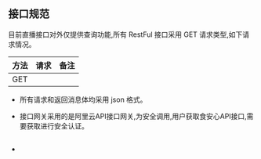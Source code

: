 ## 接口规范

目前直播接口对外仅提供查询功能,所有 RestFul 接口采用 GET 请求类型,如下请求情况。

| 方法 | 请求 | 备注 |
| :--- | :--- | :--- |
| GET |  |  |

* 所有请求和返回消息体均采用 json 格式。
* 接口网关采用的是阿里云API接口网关,为安全调用,用户获取食安心API接口,需要获取进行安全认证。

* ## 



